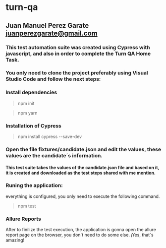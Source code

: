 # turn-qa
## Juan Manuel Perez Garate juanperezgarate@gmail.com

### This test automation suite was created using Cypress with javascript, and also in order to complete the Turn QA Home Task.
### You only need to clone the project preferably using Visual Studio Code and follow the next steps:

### Install dependencies
> npm init

> npm yarn

### Installation of Cypress
> npm install cypress --save-dev

### Open the file fixtures/candidate.json and edit the values, these values are the candidate´s information.
#### This test suite takes the values of the candidate.json file and based on it, it is created and downloaded as the test steps shared with me mention.

### Runing the application: 
everything is configured, you only need to execute the following command.
> npm test

### Allure Reports
After to finilize the test execution, the application is gonna open the allure report page on the browser, you don´t need to do some else. ¡Yes, that´s amazing!
